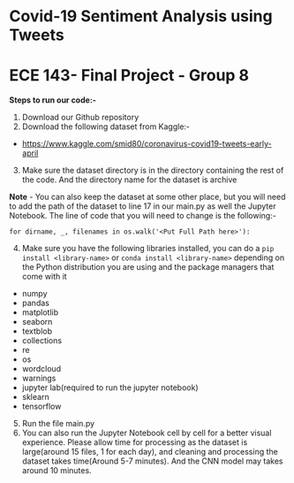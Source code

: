 # Covid-19 Sentiment Analysis using Tweets
# ECE 143- Final Project - Group 8

**Steps to run our code:-**
1. Download our Github repository
2. Download the following dataset from Kaggle:- 
- https://www.kaggle.com/smid80/coronavirus-covid19-tweets-early-april
3. Make sure the dataset directory is in the directory containing the rest of the code. And the directory name for the dataset is archive

**Note** - You can also keep the dataset at some other place, but you will need to add the path of the dataset to line 17 in our main.py as well the Jupyter Notebook. The line of code that you will need to change is the following:-

```for dirname, _, filenames in os.walk('<Put Full Path here>'):```

4. Make sure you have the following libraries installed, you can do a ```pip install <library-name>``` or ```conda install <library-name>``` depending on the Python distribution you are using and the package managers that come with it

- numpy
- pandas
- matplotlib
- seaborn
- textblob
- collections
- re
- os
- wordcloud
- warnings
- jupyter lab(required to run the jupyter notebook)
- sklearn
- tensorflow
  
5. Run the file main.py
6. You can also run the Jupyter Notebook cell by cell for a better visual experience. Please allow time for processing as the dataset is large(around 15 files, 1 for each day), and cleaning and processing the dataset takes time(Around 5-7 minutes). And the CNN model may takes around 10 minutes.
